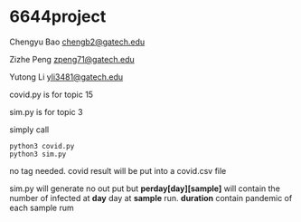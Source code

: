 # 6644project

Chengyu Bao chengb2@gatech.edu
  
Zizhe Peng  zpeng71@gatech.edu
  
Yutong Li   yli3481@gatech.edu

covid.py is for topic 15

sim.py is for topic 3

simply call 
```
python3 covid.py
python3 sim.py 
```
no tag needed.
covid result will be put into a covid.csv file

sim.py will generate no out put but **perday[day][sample]** will contain the number of infected at **day** day at **sample** run. 
**duration** contain pandemic of each sample rum
